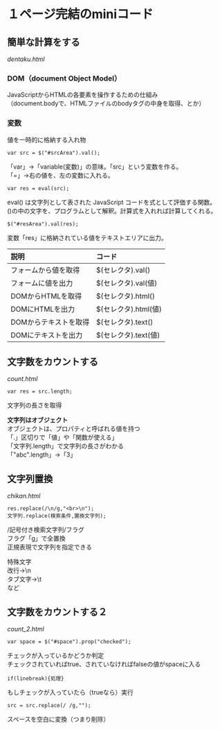 # １ページ完結のminiコード

## 簡単な計算をする
*dentaku.html*

### DOM（document Object Model）
JavaScriptからHTMLの各要素を操作するための仕組み  
（document.bodyで、HTMLファイルのbodyタグの中身を取得、とか）
  
### 変数
値を一時的に格納する入れ物  

`var src = $("#srcArea").val();`  

「var」→「variable(変数)」の意味。「src」という変数を作る。  
「=」→右の値を、左の変数に入れる。　
  
`var res = eval(src);`  

eval() は文字列として表された JavaScript コードを式として評価する関数。  
()の中の文字を、プログラムとして解釈。計算式を入れれば計算してくれる。  

`$("#resArea").val(res);`  

変数「res」に格納されている値をテキストエリアに出力。  

| 説明 | コード |
|:-----------|:------------|
| フォームから値を取得 | $(セレクタ).val() |
| フォームに値を出力 | $(セレクタ).val(値) |
| DOMからHTMLを取得 | $(セレクタ).html() |
| DOMにHTMLを出力 | $(セレクタ).html(値) |
| DOMからテキストを取得 | $(セレクタ).text() |
| DOMにテキストを出力 | $(セレクタ).text(値) |

## 文字数をカウントする
*count.html*

`var res = src.length;`  

文字列の長さを取得  

**文字列はオブジェクト**  
オブジェクトは、プロパティと呼ばれる値を持つ  
「.」区切りで「値」や「関数が使える」  
「文字列.length」で文字列の長さがわかる  
「"abc".length」→「3」

## 文字列置換
*chikan.html*

`res.replace(/\n/g,"<br>\n");`  
`文字列.replace(検索条件,置換文字列);`  

/記号付き検索文字列/フラグ  
フラグ「g」で全置換  
正規表現で文字列を指定できる  

特殊文字  
改行→\n  
タブ文字→\t  
など

## 文字数をカウントする２
*count_2.html*

`var space = $("#space").prop("checked");  `  

チェックが入っているかどうか判定  
チェックされていればtrue、されていなければfalseの値がspaceに入る

`if(linebreak){処理}`  

もしチェックが入っていたら（trueなら）実行

`src = src.replace(/ /g,"");`  

スペースを空白に変換（つまり削除）


